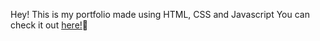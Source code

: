 Hey! This is my portfolio made using HTML, CSS and Javascript
You can check it out [here!](https://ngmars.github.io/portfolio-site)🚀
